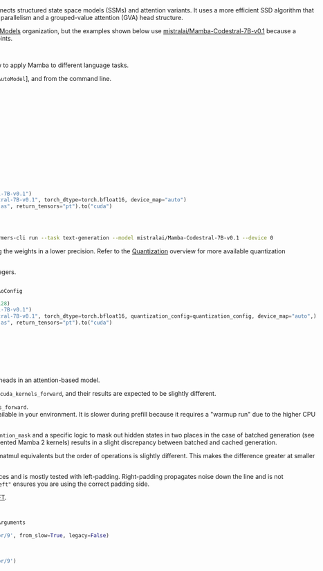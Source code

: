 <!--Copyright 2024 The HuggingFace Team. All rights reserved.

Licensed under the Apache License, Version 2.0 (the "License"); you may not use this file except in compliance with
the License. You may obtain a copy of the License at

http://www.apache.org/licenses/LICENSE-2.0

Unless required by applicable law or agreed to in writing, software distributed under the License is distributed on
an "AS IS" BASIS, WITHOUT WARRANTIES OR CONDITIONS OF ANY KIND, either express or implied. See the License for the
specific language governing permissions and limitations under the License.

⚠️ Note that this file is in Markdown but contain specific syntax for our doc-builder (similar to MDX) that may not be
rendered properly in your Markdown viewer.

-->

<div style="float: right;">
  <div class="flex flex-wrap space-x-1">
    <img alt="PyTorch" src="https://img.shields.io/badge/PyTorch-DE3412?style=flat&logo=pytorch&logoColor=white">
  </div>

# Mamba 2

[Mamba 2](https://huggingface.co/papers/2405.21060) is based on the state space duality (SSD) framework which connects structured state space models (SSMs) and attention variants. It uses a more efficient SSD algorithm that is 2-8x faster than Mamba and modifies the architecture to enable tensor parallelism and a grouped-value attention (GVA) head structure.

You can find all the original Mamba 2 checkpoints under the [State Space Models](https://huggingface.co/state-spaces) organization, but the examples shown below use [mistralai/Mamba-Codestral-7B-v0.1](https://huggingface.co/mistralai/Mamba-Codestral-7B-v0.1) because a Hugging Face implementation isn't supported yet for the original checkpoints.

> [!TIP]
> Click on the Mamba models in the right sidebar for more examples of how to apply Mamba to different language tasks.

The example below demonstrates how to generate text with [`Pipeline`], [`AutoModel`], and from the command line.

hfoptions id="usage">
<hfoption id="Pipeline">

```python
import torch
from transformers import pipeline

pipeline = pipeline(
    task="text-generation",
    model="mistralai/Mamba-Codestral-7B-v0.1",
    torch_dtype=torch.bfloat16,
    device=0
)
pipeline("Plants create energy through a process known as")
```

</hfoption>
<hfoption id="AutoModel">

```python
import torch  
from transformers import AutoModelForCausalLM, AutoTokenizer  

tokenizer = AutoTokenizer.from_pretrained("mistralai/Mamba-Codestral-7B-v0.1")
model = AutoModelForCausalLM.from_pretrained("mistralai/Mamba-Codestral-7B-v0.1", torch_dtype=torch.bfloat16, device_map="auto")  
input_ids = tokenizer("Plants create energy through a process known as", return_tensors="pt").to("cuda")  

output = model.generate(**input_ids)  
print(tokenizer.decode(output[0], skip_special_tokens=True))
```

</hfoption>
<hfoption id="transformers CLI">

```bash
echo -e "Plants create energy through a process known as" | transformers-cli run --task text-generation --model mistralai/Mamba-Codestral-7B-v0.1 --device 0
```

</hfoption>
</hfoptions>

Quantization reduces the memory burden of large models by representing the weights in a lower precision. Refer to the [Quantization](../quantization/overview) overview for more available quantization backends.

The example below uses [torchao](../quantization/torchao) to only quantize the weights to 4-bit integers.

```py
import torch
from transformers import AutoModelForCausalLM, AutoTokenizer, TorchAoConfig

quantization_config = TorchAoConfig("int4_weight_only", group_size=128)
tokenizer = AutoTokenizer.from_pretrained("mistralai/Mamba-Codestral-7B-v0.1")
model = AutoModelForCausalLM.from_pretrained("mistralai/Mamba-Codestral-7B-v0.1", torch_dtype=torch.bfloat16, quantization_config=quantization_config, device_map="auto",)
input_ids = tokenizer("Plants create energy through a process known as", return_tensors="pt").to("cuda")

output = model.generate(**input_ids)
print(tokenizer.decode(output[0], skip_special_tokens=True))
```
## Notes

- Codestral Mamba has `groups=8` which are similar to the number of kv heads in an attention-based model.
- Codestral Mamba has two different forward passes, `torch_forward` or `cuda_kernels_forward`, and their results are expected to be slightly different.
  - `torch_forward` without compilation is 3-4x faster than `cuda_kernels_forward`.
  - `cuda_kernels_forward` uses the original CUDA kernels if they're available in your environment. It is slower during prefill because it requires a "warmup run" due to the higher CPU overhead (see [these](https://github.com/state-spaces/mamba/issues/389#issuecomment-2171755306) [comments](https://github.com/state-spaces/mamba/issues/355#issuecomment-2147597457) for more details).

- There are no positional embeddings in this model, but there is an `attention_mask` and a specific logic to mask out hidden states in two places in the case of batched generation (see this [comment](https://github.com/state-spaces/mamba/issues/66#issuecomment-1863563829) for more details). This (and the addition of the reimplemented Mamba 2 kernels) results in a slight discrepancy between batched and cached generation.
 
- The SSM algorithm heavily relies on tensor contractions, which have matmul equivalents but the order of operations is slightly different. This makes the difference greater at smaller precisions. 

- Hidden states that correspond to padding tokens is shutdown in 2 places and is mostly tested with left-padding. Right-padding propagates noise down the line and is not guaranteed to yield satisfactory results. `tokenizer.padding_side = "left"` ensures you are using the correct padding side.

- The example below demonstrates how to fine-tune Mamba 2 with [PEFT](https://huggingface.co/docs/peft).

```python 
from trl import SFTTrainer
from peft import LoraConfig
from transformers import AutoTokenizer, Mamba2ForCausalLM, TrainingArguments
model_id = 'mistralai/Mamba-Codestral-7B-v0.1'
tokenizer = AutoTokenizer.from_pretrained(model_id, revision='refs/pr/9', from_slow=True, legacy=False)
tokenizer.pad_token = tokenizer.eos_token
tokenizer.padding_side = "left" #enforce padding side left

model = Mamba2ForCausalLM.from_pretrained(model_id, revision='refs/pr/9')
dataset = load_dataset("Abirate/english_quotes", split="train")
# Without CUDA kernels, batch size of 2 occupies one 80GB device
# but precision can be reduced.
# Experiments and trials welcome!
training_args = TrainingArguments(
    output_dir="./results",
    num_train_epochs=3,
    per_device_train_batch_size=2,
    logging_dir='./logs',
    logging_steps=10,
    learning_rate=2e-3
)
lora_config =  LoraConfig(
        r=8,
        target_modules=["embeddings", "in_proj", "out_proj"],
        task_type="CAUSAL_LM",
        bias="none"
)
trainer = SFTTrainer(
    model=model,
    tokenizer=tokenizer,
    args=training_args,
    peft_config=lora_config,
    train_dataset=dataset,
    dataset_text_field="quote",
)
trainer.train()
```


## Mamba2Config

[[autodoc]] Mamba2Config

## Mamba2Model

[[autodoc]] Mamba2Model
    - forward

## Mamba2LMHeadModel

[[autodoc]] Mamba2ForCausalLM
    - forward
